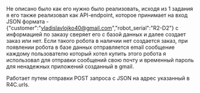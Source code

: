 Не описано было как его нужно было реализовать, исходя из 1 задания я его также реализовал как API-endpoint,
которое принимает на вход JSON формата - {"customer":"vladislavlojko40@gmail.com","robot_serial":"R2-D2"}
с информацией по заказу сверяет его с базой данных и далее создает заказ или нет.
Если такого робота в наличии нет создается заказ, при появлении робота в базе данных отправляется email сообщение
каждому пользователю который хотел купить этого робота
я использовал для отправки сообщений свою почту и временный пароль для ненадежных приложений созданный в gmail.

Работает путем отправки POST запроса c JSON на адрес указанный в R4C.urls.

